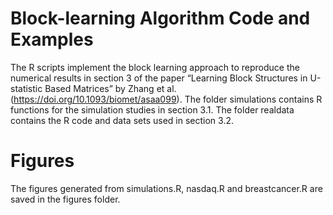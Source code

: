 # Block-learning Algorithm Code and Examples

The R scripts implement the block learning approach to reproduce the numerical results in section 3 of the paper “Learning Block Structures in U-statistic Based Matrices” by Zhang et al. (https://doi.org/10.1093/biomet/asaa099).   The folder simulations contains R functions for the simulation studies in section 3.1.  The  folder realdata contains the R code and data sets used in section 3.2.  

# Figures
The figures generated from simulations.R, nasdaq.R and breastcancer.R are saved in the figures folder.
 
